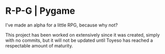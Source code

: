 # R-P-G | Pygame
I've made an alpha for a little RPG, because why not?

This project has been worked on extensively since it was created, 
simply with no commits, but it will not be updated until 
Toyeso has reached a respectable amount of maturity.
